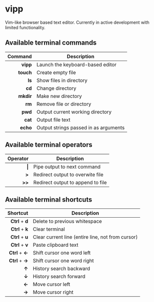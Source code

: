 # vipp

Vim-like browser based text editor. Currently in active development with limited functionality.

## Available terminal commands

| Command   | Description                                                 |
|----------:| ------------------------------------------------------------|
| **vipp**  | Launch the keyboard-based editor                            |
| **touch** | Create empty file                                           |
| **ls**    | Show files in directory                                     |
| **cd**    | Change directory                                            |
| **mkdir** | Make new directory                                          |
| **rm**    | Remove file or directory                                    |
| **pwd**   | Output current working directory                            |
| **cat**   | Output file text                                            |
| **echo**  | Output strings passed in as arguments                       |

## Available terminal operators

| Operator  | Description                                                 |
|----------:| ------------------------------------------------------------|
| **\|**    | Pipe output to next command                                 |
| **>**     | Redirect output to overwite file                            |
| **>>**    | Redirect output to append to file                           |

## Available terminal shortcuts

| Shortcut         | Description                                          |
|-----------------:| -----------------------------------------------------|
| **Ctrl** + **d** | Delete to previous whitespace                        |
| **Ctrl** + **k** | Clear terminal                                       |
| **Ctrl** + **u** | Clear current line (entire line, not from cursor)    |
| **Ctrl** + **v** | Paste clipboard text                                 |
| **Ctrl** + **←** | Shift cursor one word left                           |
| **Ctrl** + **→** | Shift cursor one word right                          |
| **↑**            | History search backward                              |
| **↓**            | History search forward                               |
| **←**            | Move cursor left                                     |
| **→**            | Move cursor right                                    |
